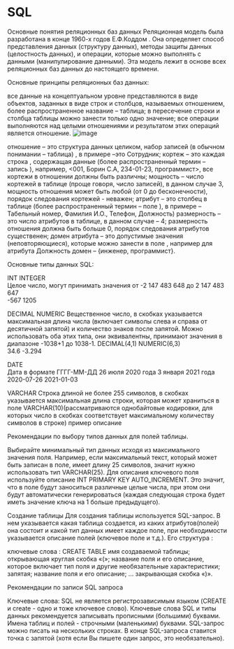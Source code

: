 # SQL
Основные понятия реляционных баз данных
Реляционная модель была разработана в конце 1960-х годов Е.Ф.Коддом . Она определяет способ представления данных (структуру данных), методы защиты данных (целостность данных), и операции, которые можно выполнять с данными (манипулирование данными). Эта модель лежит в основе всех реляционных баз данных до настоящего времени.

Основные принципы реляционных баз данных:

все данные на концептуальном уровне представляются в виде объектов, заданных в виде строк и столбцов, называемых отношением, более распространенное название – таблица;
в пересечение строки и столбца таблицы можно занести только одно значение;
все операции выполняются над целыми отношениями и результатом этих операций является отношение.
![image](https://user-images.githubusercontent.com/42906948/165599203-00603d61-36ed-4524-add0-c636239b3e7a.png)

отношение  – это структура данных целиком, набор записей (в обычном понимании – таблица) , в  примере –это Сотрудник;
кортеж – это каждая строка , содержащая данные (более распространенный термин – запись ), например, <001, Борин С.А, 234-01-23, программист>, все кортежи в отношении должны быть различны;
мощность – число кортежей в таблице (проще говоря, число записей), в данном случае 3, мощность отношения может быть любой (от 0 до бесконечности), порядок следования кортежей - неважен;
атрибут – это столбец в таблице (более распространенный термин – поле ), в примере – Табельный номер, Фамилия И.О., Телефон, Должность) 
размерность – это число атрибутов в таблице, в данном случае – 4;
размерность отношения должна быть больше 0, порядок следования атрибутов существенен;
 домен атрибута – это допустимые значения (неповторяющиеся), которые можно занести в поле , например для атрибута Должность домен – {инженер, программист}.
 
 Основные типы данных SQL:
 
 INT INTEGER	
 Целое число, могут принимать значения
от -2 147 483 648 до 2 147 483 647	
-567 1205

DECIMAL NUMERIC	
Вещественное число,
в скобках указывается максимальная
длина числа (включает символы слева и справа от десятичной запятой)
и количество знаков после запятой.
Можно использовать оба этих типа, они эквивалентны,
принимают значения в диапазоне -1038+1 до 1038-1.
DECIMAL(4,1)
 NUMERIC(6,3)	 
34.6
-3.294

DATE	
Дата в формате ГГГГ-ММ-ДД 
26 июля 2020 года
3 января 2021 года	 
2020-07-26
2021-01-03

VARCHAR	
Строка длиной не более 255 символов,
в скобках указывается максимальная
длина строки, которая может храниться в поле
VARCHAR(10)(рассматриваются однобайтовые кодировки,
для которых число в скобках соответствует максимальному
количеству символов в строке)
пример
описание

Рекомендации по выбору типов данных для полей таблицы.

Выбирайте минимальный тип данных исходя из максимального значения поля. Например, если максимальный текст, который может быть записан в поле, имеет длину 25 символов, значит нужно использовать тип VARCHAR(25).
Для описания ключевого поля используйте описание INT PRIMARY KEY AUTO_INCREMENT. Это значит, что в поле будут заноситься различные целые числа, при этом они будут автоматически генерироваться (каждая следующая строка будет иметь значение ключа на 1 больше предыдущего).

Создание таблицы
Для создания таблицы используется SQL-запрос. В нем указывается какая таблица создается, из каких атрибутов(полей) она состоит и какой тип данных имеет каждое поле, при необходимости указывается описание полей (ключевое поле и т.д.). Его структура :

ключевые слова : CREATE TABLE
имя создаваемой таблицы;
открывающая круглая скобка «(»;
название поля и его описание, которое включает тип поля и другие необязательные характеристики;
запятая;
название поля и его описание;
...
закрывающая скобка «)».

Рекомендации по записи SQL запроса

Ключевые слова: SQL не является регистрозависимым языком (CREATE и create - одно и тоже ключевое слово). 
Ключевые слова SQL и типы данных рекомендуется  записывать прописными (большими) буквами.
Имена таблиц и полей - строчными (маленькими) буквами.
SQL-запрос можно писать на нескольких строках.
В конце SQL-запроса ставится точка с запятой (хотя если Вы пишете один запрос, это необязательно).

